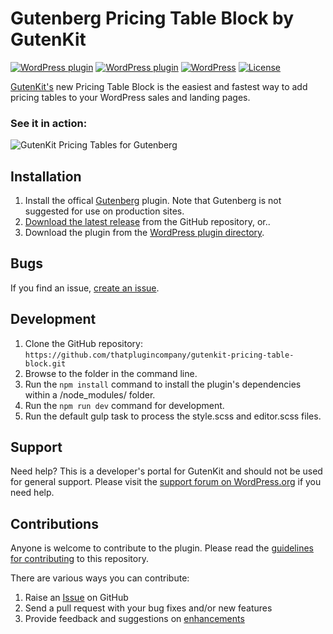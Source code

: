 # Gutenberg Pricing Table Block by GutenKit

[![WordPress plugin](https://img.shields.io/wordpress/plugin/dt/pricing-table-block-gutenberg.svg?style=flat)](https://wordpress.org/plugins/pricing-table-block-gutenberg/) [![WordPress plugin](https://img.shields.io/wordpress/plugin/v/pricing-table-block-gutenberg.svg?style=flat)](https://wordpress.org/plugins/pricing-table-block-gutenberg/) [![WordPress](https://img.shields.io/wordpress/v/pricing-table-block-gutenberg.svg?style=flat)]() [![License](https://img.shields.io/badge/license-GPL--3.0%2B-red.svg)](https://github.com/thatplugincompany/gutenkit-pricing-table-block/blob/master/license.txt)

[GutenKit's](https://gutenkit.com?utm_medium=gutenkit-pricing-tables-github&utm_source=readme&utm_campaign=readme&utm_content=gutenkits) new Pricing Table Block is the easiest and fastest way to add pricing tables to your WordPress sales and landing pages.

### See it in action: ###

![GutenKit Pricing Tables for Gutenberg](https://user-images.githubusercontent.com/1813435/34488068-fff8e3e6-efa4-11e7-89c5-195021669a11.gif)

## Installation ##

1. Install the offical [Gutenberg](https://wordpress.org/plugins/gutenberg/) plugin. Note that Gutenberg is not suggested for use on production sites.
2. [Download the latest release](https://github.com/thatplugincompany/gutenkit-pricing-table-block/releases) from the GitHub repository, or..
3. Download the plugin from the [WordPress plugin directory](https://wordpress.org/plugins/gutenkit-pricing-table-block/).

## Bugs ##
If you find an issue, [create an issue](https://github.com/thatplugincompany/gutenkit-pricing-table-block/issues?state=open).

## Development ##
1. Clone the GitHub repository: `https://github.com/thatplugincompany/gutenkit-pricing-table-block.git`
2. Browse to the folder in the command line.
3. Run the `npm install` command to install the plugin's dependencies within a /node_modules/ folder.
4. Run the `npm run dev` command for development.
5. Run the default gulp task to process the style.scss and editor.scss files.

## Support ##
Need help? This is a developer's portal for GutenKit and should not be used for general support. Please visit the [support forum on WordPress.org](https://wordpress.org/support/plugin/pricing-table-block-gutenberg) if you need help.

## Contributions ##
Anyone is welcome to contribute to the plugin. Please read the [guidelines for contributing](https://github.com/thatplugincompany/gutenkit-pricing-table-block/blob/master/CONTRIBUTING.md) to this repository.

There are various ways you can contribute:

1. Raise an [Issue](https://github.com/thatplugincompany/gutenkit-pricing-table-block/issues) on GitHub
2. Send a pull request with your bug fixes and/or new features
3. Provide feedback and suggestions on [enhancements](https://github.com/thatplugincompany/gutenkit-pricing-table-block/issues?direction=desc&labels=Enhancement&page=1&sort=created&state=open)
